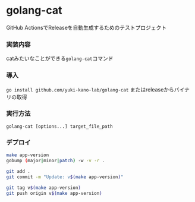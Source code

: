 # golang-cat

GitHub ActionsでReleaseを自動生成するためのテストプロジェクト

### 実装内容

catみたいなことができる`golang-cat`コマンド

### 導入

`go install github.com/yuki-kano-lab/golang-cat` またはreleaseからバイナリの取得

### 実行方法

`golang-cat [options...] target_file_path`

### デプロイ

```sh
make app-version
gobump (major|minor|patch) -w -v -r .

git add .
git commit -m "Update: v$(make app-version)"

git tag v$(make app-version)
git push origin v$(make app-version)
```
